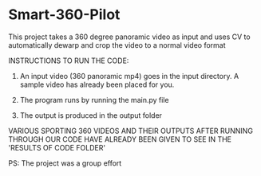 # Smart-360-Pilot

This project takes a 360 degree panoramic video as input and uses CV to
automatically dewarp and crop the video to a normal video format

INSTRUCTIONS TO RUN THE CODE:
1. An input video (360 panoramic mp4) goes in the input directory. A sample video
has already been placed for you.

2. The program runs by running the main.py file

3. The output is produced in the output folder

VARIOUS SPORTING 360 VIDEOS AND THEIR OUTPUTS AFTER RUNNING THROUGH OUR CODE
HAVE ALREADY BEEN GIVEN TO SEE IN THE 'RESULTS OF CODE FOLDER'

PS: The project was a group effort
